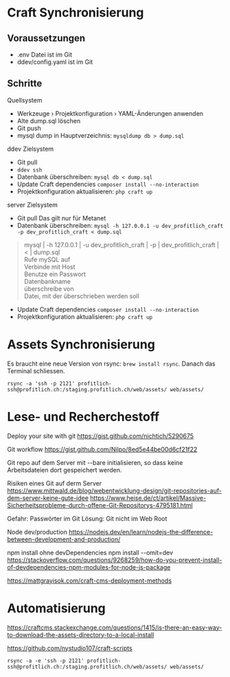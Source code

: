 # Craft Synchronisierung

## Voraussetzungen
- .env Datei ist im Git
- ddev/config.yaml ist im Git

## Schritte
Quellsystem
- Werkzeuge › Projektkonfiguration › YAML-Änderungen anwenden
- Alte dump.sql löschen
- Git push
- mysql dump in Hauptverzeichnis: `mysqldump db > dump.sql`

ddev Zielsystem 
- Git pull
- `ddev ssh`
- Datenbank überschreiben: `mysql db < dump.sql`
- Update Craft dependencies `composer install --no-interaction`
- Projektkonfiguration aktualisieren: `php craft up`

server Zielsystem 
- Git pull 
Das gilt nur für Metanet
- Datenbank überschreiben: `mysql -h 127.0.0.1 -u dev_profitlich_craft -p dev_profitlich_craft < dump.sql`
> mysql | -h 127.0.0.1 | -u dev_profitlich_craft | -p | dev_profitlich_craft | < | dump.sql  
> Rufe mySQL auf  
> Verbinde mit Host  
> Benutze ein Passwort  
> Datenbankname  
> überschreibe von  
> Datei, mit der überschrieben werden soll
- Update Craft dependencies `composer install --no-interaction`
- Projektkonfiguration aktualisieren: `php craft up`


# Assets Synchronisierung

Es braucht eine neue Version von rsync: `brew install rsync`. Danach das Terminal schliessen.

    rsync -a 'ssh -p 2121' profitlich-ssh@profitlich.ch:/staging.profitlich.ch/web/assets/ web/assets/


# Lese- und Recherchestoff

Deploy your site with git
https://gist.github.com/nichtich/5290675

Git workflow
https://gist.github.com/Nilpo/8ed5e44be00d6cf21f22

Git repo auf dem Server mit --bare initialisieren, so dass keine Arbeitsdateien dort gespeichert werden.

Risiken eines Git auf derm Server
https://www.mittwald.de/blog/webentwicklung-design/git-repositories-auf-dem-server-keine-gute-idee
https://www.heise.de/ct/artikel/Massive-Sicherheitsprobleme-durch-offene-Git-Repositorys-4795181.html

Gefahr: Passwörter im Git
Lösung: Git nicht im Web Root

Node dev/production
https://nodejs.dev/en/learn/nodejs-the-difference-between-development-and-production/

npm install ohne devDependencies
npm install --omit=dev
https://stackoverflow.com/questions/9268259/how-do-you-prevent-install-of-devdependencies-npm-modules-for-node-js-package

https://mattgrayisok.com/craft-cms-deployment-methods


# Automatisierung

https://craftcms.stackexchange.com/questions/1415/is-there-an-easy-way-to-download-the-assets-directory-to-a-local-install

https://github.com/nystudio107/craft-scripts

    rsync -a -e 'ssh -p 2121' profitlich-ssh@profitlich.ch:/staging.profitlich.ch/web/assets/ web/assets/